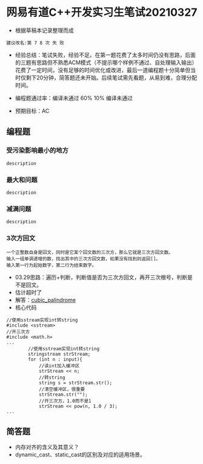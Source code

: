 # 网易有道C++开发实习生笔试20210327
- 根据草稿本记录整理而成
```
建议改名:第 7 8 次 失 败
```
- 经验总结：笔试失败，经验不足。在第一题花费了太多时间仍没有思路，后面的三题有思路但不熟悉ACM模式（不提示哪个样例不通过、自处理输入输出）花费了一定时间，没有足够的时间优化或改进，最后一道编程题十分简单但当时仅剩下20分钟，简答题还未开始。后续笔试需先看题，从易到难，合理分配时间。

- 编程题通过率：编译未通过  60%  10%  编译未通过

- 预期目标：AC

## 编程题
### 受污染影响最小的地方

```
description
```

### 最大和问题

```
description
```

### 减满问题

```
description
```

### 3次方回文

```
一个正整数自身是回文，同时是它某个回文数的三次方，那么它就是三次方回文数。
输入一组单调递增的数，找出其中的三次方回文数，如果没有找到则返回[]。
输入第一行为起始数字，第二行为结束数字。
```

- 03.29思路：遍历+判断，判断值是否为三次方回文，再开三次根号，判断是不是回文。
- 估计超时了
- 解答：[cubic_palindrome](https://github.com/GaoKangYu/Sword-For-Offer/blob/main/%E8%B5%B0%E5%87%BA%E8%88%92%E9%80%82%E5%8C%BA/%E7%BD%91%E6%98%93%E6%9C%89%E9%81%93C%2B%2B%E5%BC%80%E5%8F%91%E5%AE%9E%E4%B9%A0%E7%94%9F%E7%AC%94%E8%AF%9520210327/cubic_palindrome/cubic_palindrome.cpp)
- 核心代码
```
//使用sstream实现int转string
#include <sstream>
//开三次方
#include <math.h>
...
		//使用sstream实现int转string
		stringstream strStream;
		for (int n : input){
			//读int加入缓冲区
			strStream << n;
			//转string
			string s = strStream.str();
			//清空缓冲区，很重要
			strStream.str("");
			//开三次方，1.0而不是1
			strStream << pow(n, 1.0 / 3);
...
```

## 简答题
- 内存对齐的含义及其意义？
- dynamic_cast、static_cast的区别及对应的适用场景。
